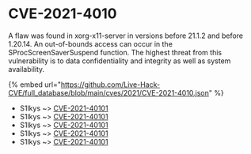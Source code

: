 # CVE-2021-4010

A flaw was found in xorg-x11-server in versions before 21.1.2 and before 1.20.14. An out-of-bounds access can occur in the SProcScreenSaverSuspend function. The highest threat from this vulnerability is to data confidentiality and integrity as well as system availability.

{% embed url="https://github.com/Live-Hack-CVE/full_database/blob/main/cves/2021/CVE-2021-4010.json" %}


* S1lkys ~> [CVE-2021-40101](https://www.alice-snow.ru/2021/database/cve-2021-4010/cve-2021-40101-s1lkys)
* S1lkys ~> [CVE-2021-40101](https://www.alice-snow.ru/2021/database/cve-2021-4010/cve-2021-40101-s1lkys)
* S1lkys ~> [CVE-2021-40101](https://www.alice-snow.ru/2021/database/cve-2021-4010/cve-2021-40101-s1lkys)
* S1lkys ~> [CVE-2021-40101](https://www.alice-snow.ru/2021/database/cve-2021-4010/cve-2021-40101-s1lkys)
* S1lkys ~> [CVE-2021-40101](https://www.alice-snow.ru/2021/database/cve-2021-4010/cve-2021-40101-s1lkys)